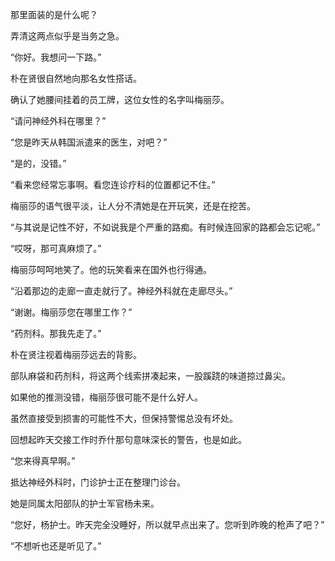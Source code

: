 那里面装的是什么呢？

弄清这两点似乎是当务之急。

“你好。我想问一下路。”

朴在贤很自然地向那名女性搭话。

确认了她腰间挂着的员工牌，这位女性的名字叫梅丽莎。

“请问神经外科在哪里？”

“您是昨天从韩国派遣来的医生，对吧？”

“是的，没错。”

“看来您经常忘事啊。看您连诊疗科的位置都记不住。”

梅丽莎的语气很平淡，让人分不清她是在开玩笑，还是在挖苦。

“与其说是记性不好，不如说我是个严重的路痴。有时候连回家的路都会忘记呢。”

“哎呀，那可真麻烦了。”

梅丽莎呵呵地笑了。他的玩笑看来在国外也行得通。

“沿着那边的走廊一直走就行了。神经外科就在走廊尽头。”

“谢谢。梅丽莎您在哪里工作？”

“药剂科。那我先走了。”

朴在贤注视着梅丽莎远去的背影。

部队麻袋和药剂科，将这两个线索拼凑起来，一股蹊跷的味道掠过鼻尖。

如果他的推测没错，梅丽莎很可能不是什么好人。

虽然直接受到损害的可能性不大，但保持警惕总没有坏处。

回想起昨天交接工作时乔什那句意味深长的警告，也是如此。

“您来得真早啊。”

抵达神经外科时，门诊护士正在整理门诊台。

她是同属太阳部队的护士军官杨未来。

“您好，杨护士。昨天完全没睡好，所以就早点出来了。您听到昨晚的枪声了吧？”

“不想听也还是听见了。”